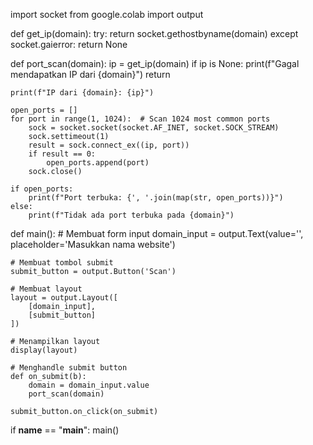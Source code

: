 import socket
from google.colab import output

def get_ip(domain):
    try:
        return socket.gethostbyname(domain)
    except socket.gaierror:
        return None

def port_scan(domain):
    ip = get_ip(domain)
    if ip is None:
        print(f"Gagal mendapatkan IP dari {domain}")
        return

    print(f"IP dari {domain}: {ip}")

    open_ports = []
    for port in range(1, 1024):  # Scan 1024 most common ports
        sock = socket.socket(socket.AF_INET, socket.SOCK_STREAM)
        sock.settimeout(1)
        result = sock.connect_ex((ip, port))
        if result == 0:
            open_ports.append(port)
        sock.close()

    if open_ports:
        print(f"Port terbuka: {', '.join(map(str, open_ports))}")
    else:
        print(f"Tidak ada port terbuka pada {domain}")

def main():
    # Membuat form input
    domain_input = output.Text(value='', placeholder='Masukkan nama website')

    # Membuat tombol submit
    submit_button = output.Button('Scan')

    # Membuat layout
    layout = output.Layout([
        [domain_input],
        [submit_button]
    ])

    # Menampilkan layout
    display(layout)

    # Menghandle submit button
    def on_submit(b):
        domain = domain_input.value
        port_scan(domain)

    submit_button.on_click(on_submit)

if __name__ == "__main__":
    main()
